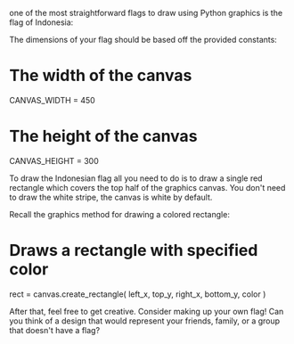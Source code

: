 one of the most straightforward flags to draw using Python graphics is the flag of Indonesia:

The dimensions of your flag should be based off the provided constants:

# The width of the canvas
CANVAS_WIDTH = 450
# The height of the canvas
CANVAS_HEIGHT = 300

To draw the Indonesian flag all you need to do is to draw a single red rectangle which covers the top half of the graphics canvas. You don't need to draw the white stripe, the canvas is white by default.

Recall the graphics method for drawing a colored rectangle:

# Draws a rectangle with specified color
rect = canvas.create_rectangle(
    left_x, 
    top_y, 
    right_x, 
    bottom_y,
    color
)

After that, feel free to get creative. Consider making up your own flag! Can you think of a design that would represent your friends, family, or a group that doesn't have a flag?
